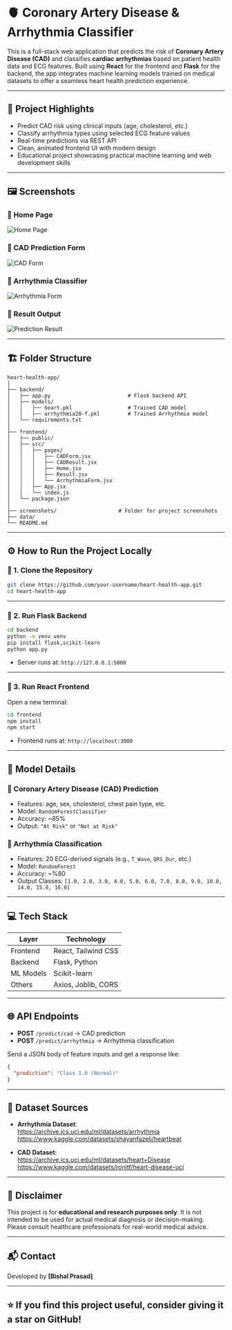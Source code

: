 
# 🫀 Coronary Artery Disease & Arrhythmia Classifier

This is a full-stack web application that predicts the risk of **Coronary Artery Disease (CAD)** and classifies **cardiac arrhythmias** based on patient health data and ECG features. Built using **React** for the frontend and **Flask** for the backend, the app integrates machine learning models trained on medical datasets to offer a seamless heart health prediction experience.

---

## 🧠 Project Highlights

- Predict CAD risk using clinical inputs (age, cholesterol, etc.)
- Classify arrhythmia types using selected ECG feature values
- Real-time predictions via REST API
- Clean, animated frontend UI with modern design
- Educational project showcasing practical machine learning and web development skills

---

## 🖼️ Screenshots

### 🔹 Home Page
![Home Page](screenshots/homepage.png)

### 🔹 CAD Prediction Form
![CAD Form](screenshots/cad_form.png)

### 🔹 Arrhythmia Classifier
![Arrhythmia Form](screenshots/arrhythmia_form.png)

### 🔹 Result Output
![Prediction Result](screenshots/prediction_result.png)

---

## 🏗️ Folder Structure

```
heart-health-app/
│
├── backend/
│   ├── app.py                         # Flask backend API
│   ├── models/
│   │   ├── heart.pkl                  # Trained CAD model
│   │   ├── arrhythmia20-f.pkl         # Trained Arrhythmia model
│   └── requirements.txt
│
├── frontend/
│   ├── public/
│   ├── src/
│   │   ├── pages/
│   │   │   ├── CADForm.jsx
│   │   │   ├── CADResult.jsx
│   │   │   ├── Home.jsx
│   │   │   ├── Result.jsx
│   │   │   └── ArrhythmiaForm.jsx
│   │   ├── App.jsx
│   │   └── index.js
│   └── package.json
│
├── screenshots/                    # Folder for project screenshots
├── data/ 
└── README.md
```

---

## ⚙️ How to Run the Project Locally

### 🔹 1. Clone the Repository

```bash
git clone https://github.com/your-username/heart-health-app.git
cd heart-health-app
```

---

### 🔹 2. Run Flask Backend

```bash
cd backend
python -m venv venv
pip install flask,scikit-learn
python app.py
```

- Server runs at: `http://127.0.0.1:5000`

---

### 🔹 3. Run React Frontend

Open a new terminal:

```bash
cd frontend
npm install
npm start
```

- Frontend runs at: `http://localhost:3000`

---

## 🧪 Model Details

### 🔸 Coronary Artery Disease (CAD) Prediction
- Features: age, sex, cholesterol, chest pain type, etc.
- Model: `RandomForestClassifier`
- Accuracy: ~85%
- Output: `"At Risk"` or `"Not at Risk"`

### 🔸 Arrhythmia Classification
- Features: 20 ECG-derived signals (e.g., `T_Wave`, `QRS_Dur`, etc.)
- Model: `RandomForest`
- Accuracy: ~%80
- Output Classes: `[1.0, 2.0, 3.0, 4.0, 5.0, 6.0, 7.0, 8.0, 9.0, 10.0, 14.0, 15.0, 16.0]`

---

## 💻 Tech Stack

| Layer      | Technology           |
|------------|----------------------|
| Frontend   | React, Tailwind CSS  |
| Backend    | Flask, Python        |
| ML Models  | Scikit-learn         |
| Others     | Axios, Joblib, CORS  |

---

## 🌐 API Endpoints

- **POST** `/predict/cad` → CAD prediction  
- **POST** `/predict/arrhythmia` → Arrhythmia classification  

Send a JSON body of feature inputs and get a response like:
```json
{
  "prediction": "Class 1.0 (Normal)"
}
```

---

## 📂 Dataset Sources

- **Arrhythmia Dataset**:  
  https://archive.ics.uci.edu/ml/datasets/arrhythmia  
  https://www.kaggle.com/datasets/shayanfazeli/heartbeat

- **CAD Dataset**:  
  https://archive.ics.uci.edu/ml/datasets/heart+Disease  
  https://www.kaggle.com/datasets/ronitf/heart-disease-uci

---

## 📌 Disclaimer

This project is for **educational and research purposes only**. It is not intended to be used for actual medical diagnosis or decision-making. Please consult healthcare professionals for real-world medical advice.

---

## 📬 Contact

Developed by **[Bishal Prasad]**

---

## ⭐ If you find this project useful, consider giving it a star on GitHub!

